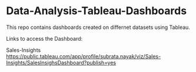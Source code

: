 # Data-Analysis-Tableau-Dashboards
This repo contains dashboards created on differnet datasets using Tableau.

Links to access the Dashboard:

Sales-Insights
https://public.tableau.com/app/profile/subrata.nayak/viz/Sales-Insights/SalesInsighsDashboard?publish=yes
